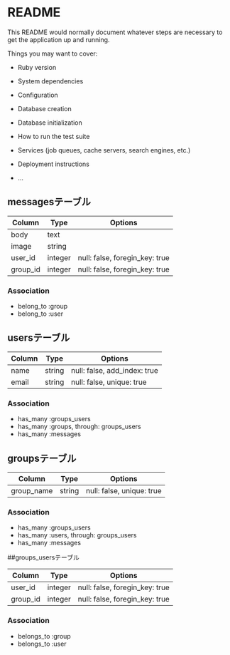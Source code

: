 # README

This README would normally document whatever steps are necessary to get the
application up and running.

Things you may want to cover:

* Ruby version

* System dependencies

* Configuration

* Database creation

* Database initialization

* How to run the test suite

* Services (job queues, cache servers, search engines, etc.)

* Deployment instructions

* ...

## messagesテーブル

| Column | Type | Options |
|--------|------|---------|
| body | text |
| image | string |
| user_id | integer | null: false, foregin_key: true |
| group_id | integer | null: false, foregin_key: true |

### Association

* belong_to :group
* belong_to :user

## usersテーブル

| Column | Type | Options |
|--------|------|---------|
| name | string | null: false, add_index: true |
| email | string | null: false, unique: true |

### Association

* has_many :groups_users
* has_many :groups, through: groups_users
* has_many :messages

## groupsテーブル

| Column | Type | Options |
|--------|------|---------|
| group_name | string | null: false, unique: true |

### Association

* has_many :groups_users
* has_many :users, through: groups_users
* has_many :messages

##groups_usersテーブル

| Column | Type | Options |
|--------|------|---------|
| user_id | integer | null: false, foregin_key: true |
| group_id | integer | null: false, foregin_key: true |

### Association

* belongs_to :group
* belongs_to :user
